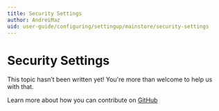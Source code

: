 ```yaml
---
title: Security Settings
author: AndreiMaz
uid: user-guide/configuring/settingup/mainstore/security-settings
---
```

# Security Settings

This topic hasn’t been written yet! You're more than welcome to help us with that.

Learn more about how you can contribute on [GitHub](https://github.com/nopSolutions/nopCommerce-Docs/blob/master/CONTRIBUTING.md)